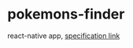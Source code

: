 # pokemons-finder
react-native app, 
[specification link](https://github.com/Nakan4u/pokemons-finder/blob/master/app-specification.docx)
